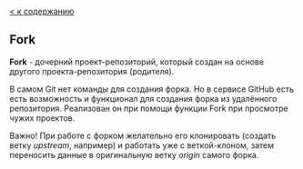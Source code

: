 [< к содержанию](./readme.md)

## Fork

**Fork** - дочерний проект-репозиторий, который создан на основе другого проекта-репозитория (родителя).

В самом Git нет команды для создания форка. Но в сервисе GitHub есть есть возможность и функционал для создания форка из удалённого репозитория. Реализован он при помощи функции Fork при просмотре чужих проектов. 

Важно! При работе с форком желательно его клонировать (создать ветку *upstream*, например) и работать уже с веткой-клоном, затем переносить данные в оригинальную ветку *origin* самого форка. 